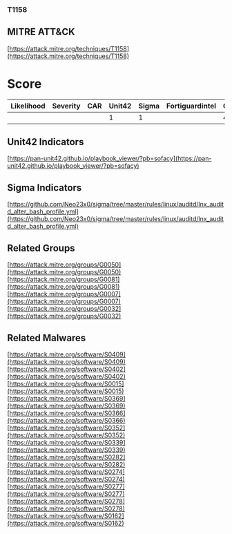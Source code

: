 
### T1158
## MITRE ATT&CK
[https://attack.mitre.org/techniques/T1158](https://attack.mitre.org/techniques/T1158)

# Score

| Likelihood | Severity | CAR | Unit42 | Sigma | Fortiguardintel | Groups | Malwares | Tools |
| ---------- | -------- | --- | ------ | ----- | --------------- | ---  | --- | --- |
 |   |   |   | 1 | 1 |   | 4 | 12 |   |



## Unit42 Indicators

[https://pan-unit42.github.io/playbook_viewer/?pb=sofacy](https://pan-unit42.github.io/playbook_viewer/?pb=sofacy)
[]()


## Sigma Indicators

[https://github.com/Neo23x0/sigma/tree/master/rules/linux/auditd/lnx_auditd_alter_bash_profile.yml](https://github.com/Neo23x0/sigma/tree/master/rules/linux/auditd/lnx_auditd_alter_bash_profile.yml)
[]()


## Related Groups

[https://attack.mitre.org/groups/G0050](https://attack.mitre.org/groups/G0050)
[https://attack.mitre.org/groups/G0081](https://attack.mitre.org/groups/G0081)
[https://attack.mitre.org/groups/G0007](https://attack.mitre.org/groups/G0007)
[https://attack.mitre.org/groups/G0032](https://attack.mitre.org/groups/G0032)
[]()


## Related Malwares

[https://attack.mitre.org/software/S0409](https://attack.mitre.org/software/S0409)
[https://attack.mitre.org/software/S0402](https://attack.mitre.org/software/S0402)
[https://attack.mitre.org/software/S0015](https://attack.mitre.org/software/S0015)
[https://attack.mitre.org/software/S0369](https://attack.mitre.org/software/S0369)
[https://attack.mitre.org/software/S0366](https://attack.mitre.org/software/S0366)
[https://attack.mitre.org/software/S0352](https://attack.mitre.org/software/S0352)
[https://attack.mitre.org/software/S0339](https://attack.mitre.org/software/S0339)
[https://attack.mitre.org/software/S0282](https://attack.mitre.org/software/S0282)
[https://attack.mitre.org/software/S0274](https://attack.mitre.org/software/S0274)
[https://attack.mitre.org/software/S0277](https://attack.mitre.org/software/S0277)
[https://attack.mitre.org/software/S0278](https://attack.mitre.org/software/S0278)
[https://attack.mitre.org/software/S0162](https://attack.mitre.org/software/S0162)
[]()
